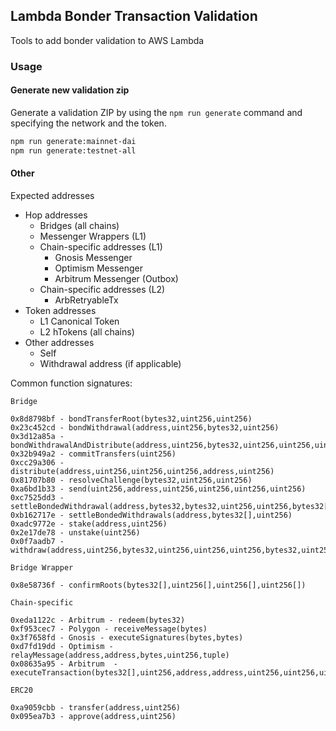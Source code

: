 ## Lambda Bonder Transaction Validation

Tools to add bonder validation to AWS Lambda

### Usage

#### Generate new validation zip

Generate a validation ZIP by using the `npm run generate` command and specifying the network and the token.

```bash
npm run generate:mainnet-dai
npm run generate:testnet-all
```

#### Other

Expected addresses

* Hop addresses
    * Bridges (all chains)
    * Messenger Wrappers (L1)
    * Chain-specific addresses (L1)
        * Gnosis Messenger
        * Optimism Messenger
        * Arbitrum Messenger (Outbox)
    * Chain-specific addresses (L2)
        * ArbRetryableTx
* Token addresses
    * L1 Canonical Token
    * L2 hTokens (all chains)
* Other addresses
    * Self
    * Withdrawal address (if applicable)


Common function signatures:

```
Bridge

0x8d8798bf - bondTransferRoot(bytes32,uint256,uint256)
0x23c452cd - bondWithdrawal(address,uint256,bytes32,uint256)
0x3d12a85a - bondWithdrawalAndDistribute(address,uint256,bytes32,uint256,uint256,uint256)
0x32b949a2 - commitTransfers(uint256)
0xcc29a306 - distribute(address,uint256,uint256,uint256,address,uint256)
0x81707b80 - resolveChallenge(bytes32,uint256,uint256)
0xa6bd1b33 - send(uint256,address,uint256,uint256,uint256,uint256)
0xc7525dd3 - settleBondedWithdrawal(address,bytes32,bytes32,uint256,uint256,bytes32[],uint256)
0xb162717e - settleBondedWithdrawals(address,bytes32[],uint256)
0xadc9772e - stake(address,uint256)
0x2e17de78 - unstake(uint256)
0x0f7aadb7 - withdraw(address,uint256,bytes32,uint256,uint256,uint256,bytes32,uint256,uint256,bytes32[],uint256)

Bridge Wrapper

0x8e58736f - confirmRoots(bytes32[],uint256[],uint256[],uint256[])

Chain-specific

0xeda1122c - Arbitrum - redeem(bytes32)
0xf953cec7 - Polygon - receiveMessage(bytes)
0x3f7658fd - Gnosis - executeSignatures(bytes,bytes)
0xd7fd19dd - Optimism - relayMessage(address,address,bytes,uint256,tuple)
0x08635a95 - Arbitrum  - executeTransaction(bytes32[],uint256,address,address,uint256,uint256,uint256,uint256,bytes)

ERC20

0xa9059cbb - transfer(address,uint256)
0x095ea7b3 - approve(address,uint256)
```